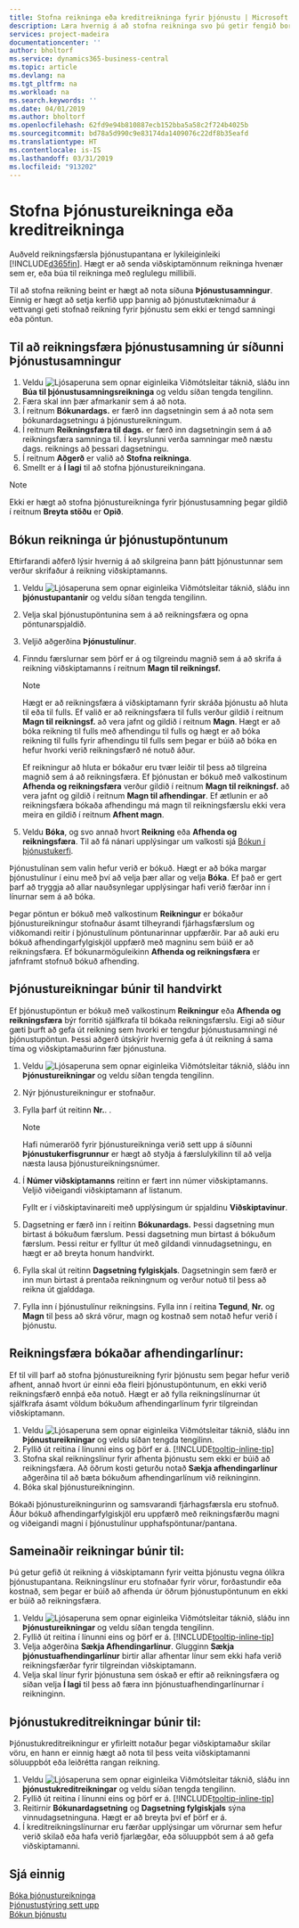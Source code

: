 ```yaml
---
title: Stofna reikninga eða kreditreikninga fyrir þjónustu | Microsoft Docs
description: Læra hvernig á að stofna reikninga svo þú getir fengið borgað fyrir þjónustu sem þú veitir.
services: project-madeira
documentationcenter: ''
author: bholtorf
ms.service: dynamics365-business-central
ms.topic: article
ms.devlang: na
ms.tgt_pltfrm: na
ms.workload: na
ms.search.keywords: ''
ms.date: 04/01/2019
ms.author: bholtorf
ms.openlocfilehash: 62fd9e94b810887ecb152bba5a58c2f724b4025b
ms.sourcegitcommit: bd78a5d990c9e83174da1409076c22df8b35eafd
ms.translationtype: HT
ms.contentlocale: is-IS
ms.lasthandoff: 03/31/2019
ms.locfileid: "913202"
---
```

# <a name="create-service-invoices-or-credit-memos"></a>Stofna Þjónustureikninga eða kreditreikninga
Auðveld reikningsfærsla þjónustupantana er lykileiginleiki [!INCLUDE[d365fin](includes/d365fin_md.md)]. Hægt er að senda viðskiptamönnum reikninga hvenær sem er, eða búa til reikninga með reglulegu millibili.  
  
Til að stofna reikning beint er hægt að nota síðuna **Þjónustusamningur**. Einnig er hægt að setja kerfið upp þannig að þjónustutæknimaður á vettvangi geti stofnað reikning fyrir þjónustu sem ekki er tengd samningi eða pöntun.  

## <a name="to-invoice-a-service-contract-from-the-service-contract-page"></a>Til að reikningsfæra þjónustusamning úr síðunni Þjónustusamningur   
1. Veldu ![Ljósaperuna sem opnar eiginleika Viðmótsleitar](media/ui-search/search_small.png "Segðu mér hvað þú vilt gera") táknið, sláðu inn **Búa til þjónustusamningsreikninga** og veldu síðan tengda tengilinn.  
2. Færa skal inn þær afmarkanir sem á að nota.  
3. Í reitnum **Bókunardags.** er færð inn dagsetningin sem á að nota sem bókunardagsetningu á þjónustureikningum.  
4. Í reitnum **Reikningsfæra til dags.** er færð inn dagsetningin sem á að reikningsfæra samninga til. Í keyrslunni verða samningar með næstu dags. reiknings að þessari dagsetningu.  
5. Í reitnum **Aðgerð** er valið að **Stofna reikninga**.  
6. Smellt er á **Í lagi** til að stofna þjónustureikningana.  
  
  > [!NOTE]  
  >  Ekki er hægt að stofna þjónustureikninga fyrir þjónustusamning þegar gildið í reitnum **Breyta stöðu** er **Opið**.  
  
## <a name="to-post-an-invoice-from-a-service-order"></a>Bókun reikninga úr þjónustupöntunum  
Eftirfarandi aðferð lýsir hvernig á að skilgreina þann þátt þjónustunnar sem verður skrifaður á reikning viðskiptamanns.  

1. Veldu ![Ljósaperuna sem opnar eiginleika Viðmótsleitar](media/ui-search/search_small.png "Segðu mér hvað þú vilt gera") táknið, sláðu inn **þjónustupantanir** og veldu síðan tengda tengilinn.  
2. Velja skal þjónustupöntunina sem á að reikningsfæra og opna pöntunarspjaldið.  
3. Veljið aðgerðina **Þjónustulínur**.  
4. Finndu færslurnar sem þörf er á og tilgreindu magnið sem á að skrifa á reikning viðskiptamanns í reitnum **Magn til reikningsf.**   
  
   > [!NOTE]  
   >  Hægt er að reikningsfæra á viðskiptamann fyrir skráða þjónustu að hluta til eða til fulls. Ef valið er að reikningsfæra til fulls verður gildið í reitnum  **Magn til reikningsf.** að vera jafnt og gildið í reitnum  **Magn**. Hægt er að bóka reikning til fulls með afhendingu til fulls og hægt er að bóka reikning til fulls fyrir afhendingu til fulls sem þegar er búið að bóka en hefur hvorki verið reikningsfærð né notuð áður.  
   >   
   >  Ef reikningur að hluta er bókaður eru tvær leiðir til þess að tilgreina magnið sem á að reikningsfæra. Ef þjónustan er bókuð með valkostinum **Afhenda og reikningsfæra** verður gildið í reitnum **Magn til reikningsf.** að vera jafnt og gildið í reitnum **Magn til afhendingar**. Ef ætlunin er að reikningsfæra bókaða afhendingu má magn til reikningsfærslu ekki vera meira en gildið í reitnum **Afhent magn**.  
  
5. Veldu **Bóka**, og svo annað hvort **Reikning** eða **Afhenda og reikningsfæra**. Til að fá nánari upplýsingar um valkosti sjá [Bókun í þjónustukerfi](service-service-posting.md).  
  
 Þjónustulínan sem valin hefur verið er bókuð. Hægt er að bóka margar þjónustulínur í einu með því að velja þær allar og velja **Bóka**. Ef það er gert þarf að tryggja að allar nauðsynlegar upplýsingar hafi verið færðar inn í línurnar sem á að bóka.  
  
 Þegar pöntun er bókuð með valkostinum **Reikningur** er bókaður þjónustureikningur stofnaður ásamt tilheyrandi fjárhagsfærslum og viðkomandi reitir í þjónustulínum pöntunarinnar uppfærðir. Þar að auki eru bókuð afhendingarfylgiskjöl uppfærð með magninu sem búið er að reikningsfæra. Ef bókunarmöguleikinn **Afhenda og reikningsfæra** er jafnframt stofnuð bókuð afhending.

## <a name="to-create-a-service-invoice-manually"></a>Þjónustureikningar búnir til handvirkt  
Ef þjónustupöntun er bókuð með valkostinum **Reikningur** eða **Afhenda og reikningsfæra** býr forritið sjálfkrafa til bókaða reikningsfærslu. Eigi að síður gæti þurft að gefa út reikning sem hvorki er tengdur þjónustusamningi né þjónustupöntun. Þessi aðgerð útskýrir hvernig gefa á út reikning á sama tíma og viðskiptamaðurinn fær þjónustuna.  

1. Veldu ![Ljósaperuna sem opnar eiginleika Viðmótsleitar](media/ui-search/search_small.png "Segðu mér hvað þú vilt gera") táknið, sláðu inn **Þjónustureikningar** og veldu síðan tengda tengilinn.  
2. Nýr þjónustureikningur er stofnaður.  
3. Fylla þarf út reitinn **Nr.**. .  
  
    > [!NOTE]  
    >  Hafi númeraröð fyrir þjónustureikninga verið sett upp á síðunni **Þjónustukerfisgrunnur** er hægt að styðja á færslulykilinn til að velja næsta lausa þjónustureikningsnúmer.  
  
4. Í **Númer viðskiptamanns** reitinn er fært inn númer viðskiptamanns. Veljið viðeigandi viðskiptamann af listanum.  
  
    Fyllt er í viðskiptavinareiti með upplýsingum úr spjaldinu **Viðskiptavinur**.  
  
5. Dagsetning er færð inn í reitinn **Bókunardags.** Þessi dagsetning mun birtast á bókuðum færslum. Þessi dagsetning mun birtast á bókuðum færslum. Þessi reitur er fylltur út með gildandi vinnudagsetningu, en hægt er að breyta honum handvirkt.  
6. Fylla skal út reitinn **Dagsetning fylgiskjals**. Dagsetningin sem færð er inn mun birtast á prentaða reikningnum og verður notuð til þess að reikna út gjalddaga.  
7. Fylla inn í þjónustulínur reikningsins. Fylla inn í reitina **Tegund**, **Nr.** og **Magn** til þess að skrá vörur, magn og kostnað sem notað hefur verið í þjónustu. 

## <a name="to-invoice-posted-shipment-lines"></a>Reikningsfæra bókaðar afhendingarlínur:  
Ef til vill þarf að stofna þjónustureikning fyrir þjónustu sem þegar hefur verið afhent, annað hvort úr einni eða fleiri þjónustupöntunum, en ekki verið reikningsfærð ennþá eða notuð. Hægt er að fylla reikningslínurnar út sjálfkrafa ásamt völdum bókuðum afhendingarlínum fyrir tilgreindan viðskiptamann.  

1. Veldu ![Ljósaperuna sem opnar eiginleika Viðmótsleitar](media/ui-search/search_small.png "Segðu mér hvað þú vilt gera") táknið, sláðu inn **Þjónustureikningar** og veldu síðan tengda tengilinn.  
2. Fyllið út reitina í línunni eins og þörf er á. [!INCLUDE[tooltip-inline-tip](includes/tooltip-inline-tip_md.md)] 
3. Stofna skal reikningslínur fyrir afhenta þjónustu sem ekki er búið að reikningsfæra. Að öðrum kosti geturðu notað **Sækja afhendingarlínur** aðgerðina til að bæta bókuðum afhendingarlínum við reikninginn.  
4. Bóka skal þjónustureikninginn.  
  
 Bókaði þjónustureikningurinn og samsvarandi fjárhagsfærsla eru stofnuð. Áður bókuð afhendingarfylgiskjöl eru uppfærð með reikningsfærðu magni og viðeigandi magni í þjónustulínur upphafspöntunar/pantana.  

## <a name="to-create-a-combined-invoice"></a>Sameinaðir reikningar búnir til:  
Þú getur gefið út reikning á viðskiptamann fyrir veitta þjónustu vegna ólíkra þjónustupantana. Reikningslínur eru stofnaðar fyrir vörur, forðastundir eða kostnað, sem þegar er búið að afhenda úr öðrum þjónustupöntunum en ekki er búið að reikningsfæra.  

1. Veldu ![Ljósaperuna sem opnar eiginleika Viðmótsleitar](media/ui-search/search_small.png "Segðu mér hvað þú vilt gera") táknið, sláðu inn **Þjónustureikningar** og veldu síðan tengda tengilinn.  
2. Fyllið út reitina í línunni eins og þörf er á. [!INCLUDE[tooltip-inline-tip](includes/tooltip-inline-tip_md.md)]  
3. Velja aðgerðina **Sækja Afhendingarlínur**. Glugginn **Sækja þjónustuafhendingarlínur** birtir allar afhentar línur sem ekki hafa verið reikningsfærðar fyrir tilgreindan viðskiptamann.  
4. Velja skal línur fyrir þjónustuna sem óskað er eftir að reikningsfæra og síðan velja **Í lagi** til þess að færa inn þjónustuafhendingarlínurnar í reikninginn.  

## <a name="to-create-a-service-credit-memo"></a>Þjónustukreditreikningar búnir til:  
Þjónustukreditreikningur er yfirleitt notaður þegar viðskiptamaður skilar vöru, en hann er einnig hægt að nota til þess veita viðskiptamanni söluuppbót eða leiðrétta rangan reikning.  

1. Veldu ![Ljósaperuna sem opnar eiginleika Viðmótsleitar](media/ui-search/search_small.png "Segðu mér hvað þú vilt gera") táknið, sláðu inn **þjónustukreditreikningar** og veldu síðan tengda tengilinn.  
2. Fyllið út reitina í línunni eins og þörf er á. [!INCLUDE[tooltip-inline-tip](includes/tooltip-inline-tip_md.md)]
3. Reitirnir **Bókunardagsetning** og **Dagsetning fylgiskjals** sýna vinnudagsetninguna. Hægt er að breyta því ef þörf er á.    
4. Í kreditreikningslínurnar eru færðar upplýsingar um vörurnar sem hefur verið skilað eða hafa verið fjarlægðar, eða söluuppbót sem á að gefa viðskiptamanni.  

## <a name="see-also"></a>Sjá einnig
[Bóka þjónustureikninga](service-how-to-post-service-orders.md)  
[Þjónustustýring sett upp](service-setup-service.md)  
[Bókun þjónustu](service-service-posting.md)  

